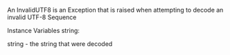 An InvalidUTF8 is an Exception that is raised when attempting to decode an invalid UTF-8 SequenceInstance Variables	string:		<String>string	- the string that were decoded